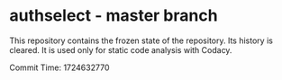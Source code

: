# authselect - master branch

This repository contains the frozen state of the repository.
Its history is cleared. It is used only for static code
analysis with Codacy.

Commit Time: 1724632770